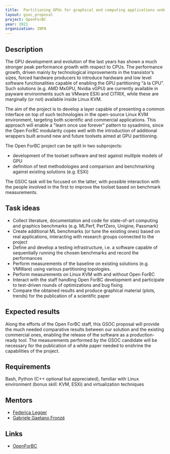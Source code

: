 ```yaml
---
title:  Partitioning GPUs for graphical and computing applications under Linux KVM
layout: gsoc_proposal
project: OpenForBC
year: 2021
organization: INFN
---
```


## Description

The GPU development and evolution of the last years has shown a much stronger peak performance growth with respect to CPUs. 
The performance growth, driven mainly by technological improvements in the transistor’s sizes, forced hardware producers to introduce hardware 
and low level software functionalities capable of enabling the GPU partitioning “à la CPU”. Such solutions (e.g. AMD MxGPU, Nvidia vGPU) are currently available in payware environments such as VMware ESXi and CITRIX, while these are marginally (or not) available inside Linux KVM. 

The aim of the project is to develop a layer capable of presenting a common interface on top of such technologies in the open-source Linux KVM environment, targeting both  scientific and commercial applications.
This approach will enable a "learn once use forever" pattern to sysadmins, since the Open ForBC modularity copes well with the introduction of additional wrappers built around new and future toolsets aimed at GPU partitioning.

The Open ForBC project can be split in two subprojects:
- development of the toolset software and test against multiple models of GPU
- definition of test methodologies and comparison and benchmarking against existing solutions (e.g. ESXi)

The GSOC task will be focused on the latter, with possible interaction with the people involved in the first to improve the toolset based on benchmark measurements.

## Task ideas
 * Collect literature, documentation and code for state-of-art computing and graphics benchmarks (e.g. MLPerf, PerfZero, Unigine, Passmark)
 * Create additional ML benchmarks (or tune the existing ones) based on real applications, interacting with research groups connected to the project
 * Define and develop a testing infrastructure, i.e. a software capable of sequentially running the chosen benchmarks and record the performances
 * Perform measurements of the baseline on existing solutions (e.g. VMWare) using various partitioning topologies.
 * Perform measurements on Linux KVM with and without Open ForBC
 * Interact with the staff handling Open ForBC development and participate to test-driven rounds of optimizations and bug fixing
 * Compare the obtained results and produce graphical material (plots, trends) for the publication of a scientific paper

## Expected results
Along the efforts of the Open ForBC staff, this GSOC proposal will provide the much needed comparative results between our solution and the existing commercial ones, enabling the release of the software as a production-ready tool.
The measurements performed by the GSOC candidate will be necessary for the publication of a white paper needed to enshrine the capabilities of the project.

## Requirements
Bash, Python (C++ optional but appreciated), familiar with Linux environment (bonus skill: KVM, ESXi) and virtualization techniques

## Mentors
  * [Federica Legger](mailto:federica.legger@cern.ch)
  * [Gabriele Gaetano Fronzé](mailto:gabriele.fronze@to.infn.it)

## Links
  * [OpenForBC](https://hackmd.io/@gfronze/r1j6FIb9U)

